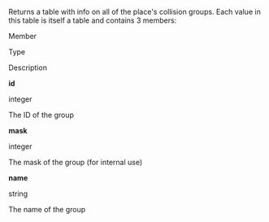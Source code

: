 Returns a table with info on all of the place's collision groups. Each value in this table is itself a table and contains 3 members:

Member

Type

Description

**id**

integer

The ID of the group

**mask**

integer

The mask of the group (for internal use)

**name**

string

The name of the group